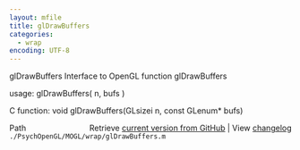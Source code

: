 ```yaml
---
layout: mfile
title: glDrawBuffers
categories:
  - wrap
encoding: UTF-8
---
```


glDrawBuffers  Interface to OpenGL function glDrawBuffers  

usage:  glDrawBuffers( n, bufs )  

C function:  void glDrawBuffers(GLsizei n, const GLenum\* bufs)  


<div class="code_header" style="text-align:right;">
  <span style="float:left;">Path&nbsp;&nbsp;</span> <span class="counter">Retrieve <a href=
  "https://raw.github.com/Psychtoolbox-3/Psychtoolbox-3/beta/./PsychOpenGL/MOGL/wrap/glDrawBuffers.m">current version from GitHub</a> | View <a href=
  "https://github.com/Psychtoolbox-3/Psychtoolbox-3/commits/beta/./PsychOpenGL/MOGL/wrap/glDrawBuffers.m">changelog</a></span>
</div>
<div class="code">
  <code>./PsychOpenGL/MOGL/wrap/glDrawBuffers.m</code>
</div>
